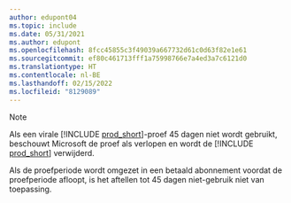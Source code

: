 ```yaml
---
author: edupont04
ms.topic: include
ms.date: 05/31/2021
ms.author: edupont
ms.openlocfilehash: 8fcc45855c3f49039a667732d61c0d63f82e1e61
ms.sourcegitcommit: ef80c461713fff1a75998766e7a4ed3a7c6121d0
ms.translationtype: HT
ms.contentlocale: nl-BE
ms.lasthandoff: 02/15/2022
ms.locfileid: "8129089"
---
```

> [!NOTE]
>  Als een virale [!INCLUDE [prod_short](prod_short.md)]-proef 45 dagen niet wordt gebruikt, beschouwt Microsoft de proef als verlopen en wordt de [!INCLUDE [prod_short](prod_short.md)] verwijderd.
>
> Als de proefperiode wordt omgezet in een betaald abonnement voordat de proefperiode afloopt, is het aftellen tot 45 dagen niet-gebruik niet van toepassing.
